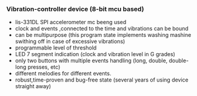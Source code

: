 ### Vibration-controller device (8-bit mcu based)

- lis-331DL SPI accelerometer mc beeng used
- clock and events ,connected to the time and vibrations can be bound
- can be multipurpose (this program state implements washing mashine swithing off in case of excessive vibrations)
- programmable level of threshold
- LED 7 segment indication (clock and vibration level in G grades)
- only two buttons with multiple events handling (long, double, double-long presses, etc)
- different melodies for different events. 
- robust,time-proven and bug-free state (several years of using device straight away)

